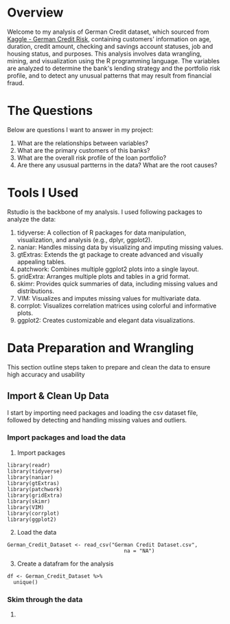 # Overview
Welcome to my analysis of German Credit dataset, which sourced from [Kaggle - German Credit Risk](https://www.kaggle.com/datasets/uciml/german-credit), containing customers' information on age, duration, credit amount, checking and savings account statuses, job and housing status, and purposes. This analysis involves data wrangling, mining, and visualization using the R programming language. The variables are analyzed to determine the bank's lending strategy and the portfolio risk profile, and to detect any unusual patterns that may result from financial fraud.  
# The Questions
Below are questions I want to answer in my project:
1. What are the relationships between variables?
2. What are the primary customers of this banks?
3. What are the overall risk profile of the loan portfolio?
4. Are there any ususual partterns in the data? What are the root causes?
# Tools I Used
Rstudio is the backbone of my analysis. I used following packages to analyze the data:
1. tidyverse: A collection of R packages for data manipulation, visualization, and analysis (e.g., dplyr, ggplot2).
2. naniar: Handles missing data by visualizing and imputing missing values.
3. gtExtras: Extends the gt package to create advanced and visually appealing tables.
4. patchwork: Combines multiple ggplot2 plots into a single layout.
5. gridExtra: Arranges multiple plots and tables in a grid format.
6. skimr: Provides quick summaries of data, including missing values and distributions.
7. VIM: Visualizes and imputes missing values for multivariate data.
8. corrplot: Visualizes correlation matrices using colorful and informative plots.
9. ggplot2: Creates customizable and elegant data visualizations.
# Data Preparation and Wrangling
This section outline steps taken to prepare and clean the data to ensure high accuracy and usability
## Import & Clean Up Data
I start by importing need packages and loading the csv dataset file, followed by detecting and handling missing values and outliers. 
### Import packages and load the data
1. Import packages
```
library(readr)
library(tidyverse)
library(naniar)
library(gtExtras)
library(patchwork)
library(gridExtra)
library(skimr)
library(VIM)
library(corrplot)
library(ggplot2)
```
2. Load the data
```
German_Credit_Dataset <- read_csv("German Credit Dataset.csv", 
                                      na = "NA")
```
3. Create a datafram for the analysis
```
df <- German_Credit_Dataset %>% 
  unique()
```
### Skim through the data
1. 


